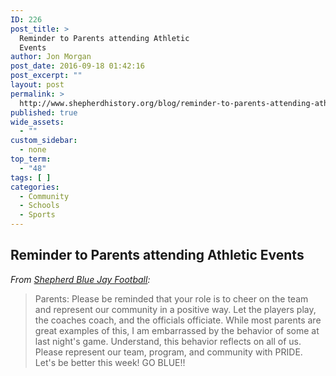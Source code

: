 ```yaml
---
ID: 226
post_title: >
  Reminder to Parents attending Athletic
  Events
author: Jon Morgan
post_date: 2016-09-18 01:42:16
post_excerpt: ""
layout: post
permalink: >
  http://www.shepherdhistory.org/blog/reminder-to-parents-attending-athletic-events/
published: true
wide_assets:
  - ""
custom_sidebar:
  - none
top_term:
  - "48"
tags: [ ]
categories:
  - Community
  - Schools
  - Sports
---
```

<h2>Reminder to Parents attending Athletic Events</h2>
<em>From <a href="https://www.facebook.com/shepherdfootball/?fref=nf">Shepherd Blue Jay Football</a>:</em>
<blockquote>Parents: Please be reminded that your role is to cheer on the team and represent our community in a positive way. Let the players play, the coaches coach, and t<span class="text_exposed_show">he officials officiate. While most parents are great examples of this, I am embarrassed by the behavior of some at last night's game. Understand, this behavior reflects on all of us. Please represent our team, program, and community with PRIDE. Let's be better this week! GO BLUE!!</span></blockquote>